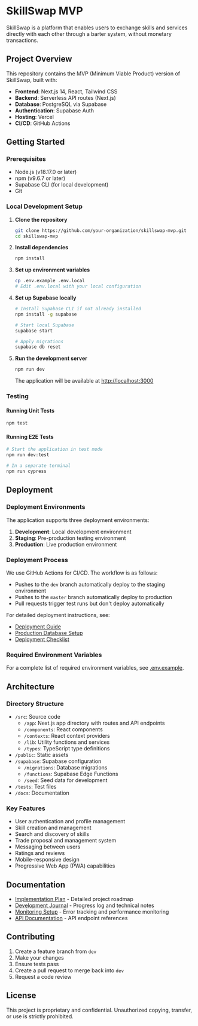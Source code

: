 # SkillSwap MVP

SkillSwap is a platform that enables users to exchange skills and services directly with each other through a barter system, without monetary transactions.

## Project Overview

This repository contains the MVP (Minimum Viable Product) version of SkillSwap, built with:

- **Frontend**: Next.js 14, React, Tailwind CSS
- **Backend**: Serverless API routes (Next.js)
- **Database**: PostgreSQL via Supabase
- **Authentication**: Supabase Auth
- **Hosting**: Vercel
- **CI/CD**: GitHub Actions

## Getting Started

### Prerequisites

- Node.js (v18.17.0 or later)
- npm (v9.6.7 or later)
- Supabase CLI (for local development)
- Git

### Local Development Setup

1. **Clone the repository**

   ```bash
   git clone https://github.com/your-organization/skillswap-mvp.git
   cd skillswap-mvp
   ```

2. **Install dependencies**

   ```bash
   npm install
   ```

3. **Set up environment variables**

   ```bash
   cp .env.example .env.local
   # Edit .env.local with your local configuration
   ```

4. **Set up Supabase locally**

   ```bash
   # Install Supabase CLI if not already installed
   npm install -g supabase

   # Start local Supabase
   supabase start

   # Apply migrations
   supabase db reset
   ```

5. **Run the development server**

   ```bash
   npm run dev
   ```

   The application will be available at [http://localhost:3000](http://localhost:3000)

### Testing

#### Running Unit Tests

```bash
npm test
```

#### Running E2E Tests

```bash
# Start the application in test mode
npm run dev:test

# In a separate terminal
npm run cypress
```

## Deployment

### Deployment Environments

The application supports three deployment environments:

1. **Development**: Local development environment
2. **Staging**: Pre-production testing environment
3. **Production**: Live production environment

### Deployment Process

We use GitHub Actions for CI/CD. The workflow is as follows:

- Pushes to the `dev` branch automatically deploy to the staging environment
- Pushes to the `master` branch automatically deploy to production
- Pull requests trigger test runs but don't deploy automatically

For detailed deployment instructions, see:
- [Deployment Guide](./docs/deployment.md)
- [Production Database Setup](./docs/production_database_setup.md)
- [Deployment Checklist](./docs/deployment_checklist.md)

### Required Environment Variables

For a complete list of required environment variables, see [.env.example](./.env.example).

## Architecture

### Directory Structure

- `/src`: Source code
  - `/app`: Next.js app directory with routes and API endpoints
  - `/components`: React components
  - `/contexts`: React context providers
  - `/lib`: Utility functions and services
  - `/types`: TypeScript type definitions
- `/public`: Static assets
- `/supabase`: Supabase configuration
  - `/migrations`: Database migrations
  - `/functions`: Supabase Edge Functions
  - `/seed`: Seed data for development
- `/tests`: Test files
- `/docs`: Documentation

### Key Features

- User authentication and profile management
- Skill creation and management
- Search and discovery of skills
- Trade proposal and management system
- Messaging between users
- Ratings and reviews
- Mobile-responsive design
- Progressive Web App (PWA) capabilities

## Documentation

- [Implementation Plan](./implementation_plan.md) - Detailed project roadmap
- [Development Journal](./docs/dev_journal.md) - Progress log and technical notes
- [Monitoring Setup](./docs/monitoring.md) - Error tracking and performance monitoring
- [API Documentation](./docs/api.md) - API endpoint references

## Contributing

1. Create a feature branch from `dev`
2. Make your changes
3. Ensure tests pass
4. Create a pull request to merge back into `dev`
5. Request a code review

## License

This project is proprietary and confidential. Unauthorized copying, transfer, or use is strictly prohibited.
